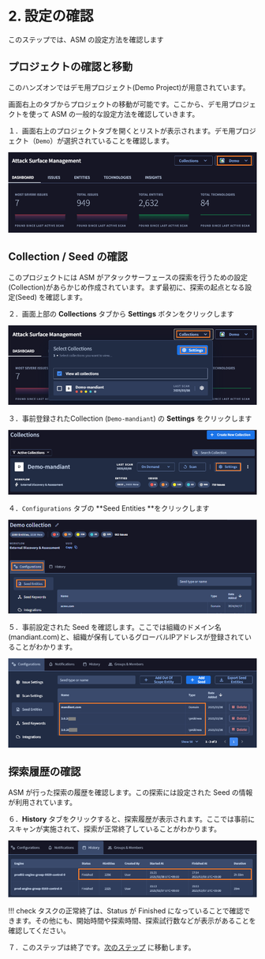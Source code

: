 # 2. 設定の確認

このステップでは、ASM の設定方法を確認します



## プロジェクトの確認と移動

このハンズオンではデモ用プロジェクト(Demo Project)が用意されています。

画面右上のタブからプロジェクトの移動が可能です。ここから、デモ用プロジェクトを使って ASM の一般的な設定方法を確認していきます。

１．画面右上のプロジェクトタブを開くとリストが表示されます。デモ用プロジェクト（`Demo`）が選択されていることを確認します。

![image-20250311182428043](images/image-20250311182428043.png)



## Collection / Seed の確認

このプロジェクトには ASM がアタックサーフェースの探索を行うための設定(Collection)があらかじめ作成されています。まず最初に、探索の起点となる設定(Seed) を確認します。

２．画面上部の **Collections** タブから **Settings** ボタンをクリックします

![image-20250311182541130](images/image-20250311182541130.png)



３．事前登録されたCollection (`Demo-mandiant`) の **Settings** をクリックします

![image-20250311182658227](images/image-20250311182658227.png)

４．`Configurations` タブの **Seed Entities **をクリックします

![image-20240418105354775](images/image-20240418105354775.png)

５．事前設定された Seed を確認します。ここでは組織のドメイン名(mandiant.com)と、組織が保有しているグローバルIPアドレスが登録されていることがわかります。

![image-20250311182927066](images/image-20250311182927066.png)



## 探索履歴の確認

ASM が行った探索の履歴を確認します。この探索には設定された Seed の情報が利用されています。

６．**History** タブをクリックすると、探索履歴が表示されます。ここでは事前にスキャンが実施されて、探索が正常終了していることがわかります。

![image-20250311183023261](images/image-20250311183023261.png)

!!! check 
    タスクの正常終了は、Status が Finished になっていることで確認できます。その他にも、開始時間や探索時間、探索試行数などが表示があることを確認してください。

７．このステップは終了です。[<u>次のステップ</u>](../031-check-dashboard) に移動します。
